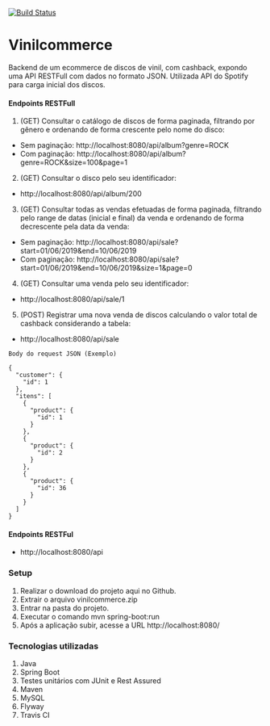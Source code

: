 [![Build Status](https://travis-ci.org/reginaldolribeiro/vinilcommerce.svg?branch=master)](https://travis-ci.org/reginaldolribeiro/vinilcommerce)
# Vinilcommerce

Backend de um ecommerce de discos de vinil, com cashback, expondo uma API RESTFull com dados no formato JSON. 
Utilizada API do Spotify para carga inicial dos discos.

  #### Endpoints RESTFull
  1. (GET) Consultar o catálogo de discos de forma paginada, filtrando por gênero e
  ordenando de forma crescente pelo nome do disco:   
   - Sem paginação: http://localhost:8080/api/album?genre=ROCK
   - Com paginação: http://localhost:8080/api/album?genre=ROCK&size=100&page=1

  2. (GET) Consultar o disco pelo seu identificador: 
   - http://localhost:8080/api/album/200

  3. (GET) Consultar todas as vendas efetuadas de forma paginada, filtrando pelo range
  de datas (inicial e final) da venda e ordenando de forma decrescente pela
  data da venda:    
   - Sem paginação: http://localhost:8080/api/sale?start=01/06/2019&end=10/06/2019
   - Com paginação: http://localhost:8080/api/sale?start=01/06/2019&end=10/06/2019&size=1&page=0

  4. (GET) Consultar uma venda pelo seu identificador: 
   - http://localhost:8080/api/sale/1

  5. (POST) Registrar uma nova venda de discos calculando o valor total de cashback
  considerando a tabela: 
   - http://localhost:8080/api/sale
    
    Body do request JSON (Exemplo)
    
    {
      "customer": {
        "id": 1
      },
      "itens": [
        {
          "product": {
            "id": 1
          }
        },
        {
          "product": {
            "id": 2
          }
        },
        {
          "product": {
            "id": 36
          }
        }
      ]
    }
    
  #### Endpoints RESTFul
   - http://localhost:8080/api
   
  ### Setup
  1. Realizar o download do projeto aqui no Github.
  2. Extrair o arquivo vinilcommerce.zip
  3. Entrar na pasta do projeto.
  4. Executar o comando mvn spring-boot:run
  5. Após a aplicação subir, acesse a URL http://localhost:8080/
  
  ### Tecnologias utilizadas
  1. Java
  2. Spring Boot
  3. Testes unitários com JUnit e Rest Assured
  4. Maven
  5. MySQL
  6. Flyway
  7. Travis CI
